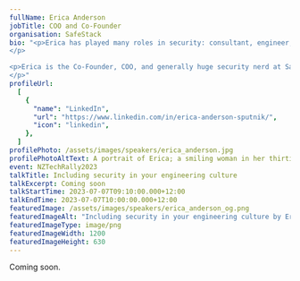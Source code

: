 ```yaml
---
fullName: Erica Anderson
jobTitle: COO and Co-Founder
organisation: SafeStack
bio: "<p>Erica has played many roles in security: consultant, engineer, tester, analyst, incident responder, and even instructor. She has worked with many people and orgs, and knows what it feels like to try and move fast while staying secure - she even <a rel='external' href='https://www.holloway.com/g/security-for-everyone'>co-authored a book</a> on the topic! 
</p>

<p>Erica is the Co-Founder, COO, and generally huge security nerd at SafeStack, where their goal is to help development teams (of all shapes and sizes) build secure things. She also does heaps of work in the community too. She is a lead organiser for a New Zealand infosec conference called <a rel='external' href='https://kawaiicon.org/'>Kawaiicon (Kiwicon)</a>, and also a Trustee for a charity called <a rel='external' href='https://www.digitalfutureaotearoa.nz/'>Digital Future Aotearoa</a>. She also wrote a book about it called ‘Security For Everyone’, published by Holloway.
</p>"
profileUrl:
  [
    {
      "name": "LinkedIn",
      "url": "https://www.linkedin.com/in/erica-anderson-sputnik/",
      "icon": "linkedin",
    },
  ]
profilePhoto: /assets/images/speakers/erica_anderson.jpg
profilePhotoAltText: A portrait of Erica; a smiling woman in her thirties with brown hair and a pale skin tone.
event: NZTechRally2023
talkTitle: Including security in your engineering culture
talkExcerpt: Coming soon
talkStartTime: 2023-07-07T09:10:00.000+12:00
talkEndTime: 2023-07-07T10:00:00.000+12:00
featuredImage: /assets/images/speakers/erica_anderson_og.png
featuredImageAlt: "Including security in your engineering culture by Erica Anderson, COO and Co-Founder of SafeStack. Join us to hear Erica and other speakers at NZ Tech Rally, 7th July, Wellington"
featuredImageType: image/png
featuredImageWidth: 1200
featuredImageHeight: 630
---
```


Coming soon.
